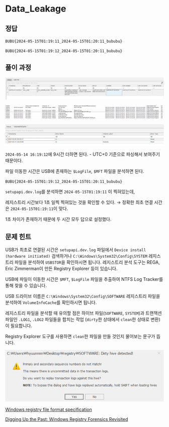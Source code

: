 # Data_Leakage

## 정답

`BUBU{2024-05-15T01:19:11_2024-05-15T01:20:11_bububu}`

`BUBU{2024-05-15T01:19:12_2024-05-15T01:20:11_bububu}`

## 풀이 과정

![alt text](img/image.png)

![alt text](img/image-1.png)

![alt text](img/image-2.png)

`2024-05-14 16:19:12`에 9시간 더하면 된다. - UTC+0 기준으로 파싱해서 보여주기 때문이다.

파일 이동한 시간은 USB에 존재하는 `$LogFile`, `$MFT` 파일을 분석하면 된다.

`BUBU{2024-05-15T01:19:12_2024-05-15T01:20:11_bububu}`

`setupapi.dev.log`를 분석하면 `2024-05-15T01:19:11` 이 찍혀있는데,

레지스트리 시간보다 1초 일찍 찍혀있는 것을 확인할 수 있다.
→ 정확한 최초 연결 시간은 `2024-05-15T01:19:11`이 맞다.

1초 차이가 존재하기 때문에 두 시간 모두 답으로 설정했다.

## 문제 힌트

USB가 최초로 연결된 시간은 `setupapi.dev.log` 파일에서 `Device install (hardware initiated)` 검색하거나 `C:\Windows\System32\Config\SYSTEM` 레지스트리 파일을 분석하여 `USBSTOR`을 확인하시면 됩니다. 레지스트리 분석 도구는 REGA, Eric Zimmerman이 만든 Registry Explorer 등이 있습니다.

USB에 파일이 이동한 시간은 `$MFT`, `$LogFile` 파일을 추출하여 NTFS Log Tracker를 통해 찾을 수 있습니다. 

USB 드라이브 이름은 `C:\Windows\System32\Config\SOFTWARE` 레지스트리 파일을 분석하여 `VolumeInfoCache`를 확인하시면 됩니다.

레지스트리 파일을 분석할 때 유의할 점은 하이브 파일(`SOFTWARE`, `SYSTEM`)과 트랜잭션 파일인 `.LOG1`, `.LOG2` 파일들을 합치는 작업 (`dirty`한 상태에서 `clean`한 상태로 변환)이 필요합니다.

Registry Explorer 도구를 사용하면 `clean`한 파일을 만들 것인지 물어보는 문구가 뜹니다.

![alt text](img/image-3.png)

<a href="https://github.com/msuhanov/regf/blob/master/Windows%20registry%20file%20format%20specification.md#types-of-files">Windows registry file format specification</a>

<a href="https://cloud.google.com/blog/topics/threat-intelligence/digging-up-the-past-windows-registry-forensics-revisited/">Digging Up the Past: Windows Registry Forensics Revisited</a>
